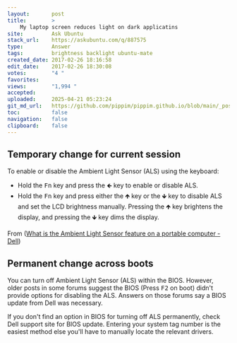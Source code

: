 ```yaml
---
layout:       post
title:        >
    My laptop screen reduces light on dark applicatins
site:         Ask Ubuntu
stack_url:    https://askubuntu.com/q/887575
type:         Answer
tags:         brightness backlight ubuntu-mate
created_date: 2017-02-26 18:16:58
edit_date:    2017-02-26 18:30:08
votes:        "4 "
favorites:    
views:        "1,994 "
accepted:     
uploaded:     2025-04-21 05:23:24
git_md_url:   https://github.com/pippim/pippim.github.io/blob/main/_posts/2017/2017-02-26-My-laptop-screen-reduces-light-on-dark-applicatins.md
toc:          false
navigation:   false
clipboard:    false
---
```


## Temporary change for current session

To enable or disable the Ambient Light Sensor (ALS) using the keyboard:

 - Hold the <kbd>Fn</kbd> key and press the <kbd>🡸</kbd> key to enable or disable ALS.
 - Hold the <kbd>Fn</kbd> key and press either the <kbd>🡹</kbd> key or the <kbd>🡻</kbd> key to disable ALS and set the LCD brightness manually. Pressing the <kbd>🡹</kbd> key brightens the display, and pressing the <kbd>🡻</kbd> key dims the display.


From ([What is the Ambient Light Sensor feature on a portable computer - Dell][1])

## Permanent change across boots

You can turn off Ambient Light Sensor (ALS) within the BIOS. However, older posts in some forums suggest the BIOS (Press <kbd>F2</kbd> on boot) didn't provide options for disabling the ALS. Answers on those forums say a BIOS update from Dell was necessary. 

If you don't find an option in BIOS for turning off ALS permanently, check Dell support site for BIOS update. Entering your system tag number is the easiest method else you'll have to manually locate the relevant drivers.

  [1]: http://www.dell.com/support/article/us/en/19/SLN57456/what-is-the-ambient-light-sensor-feature-on-a-portable-computer-and-how-do-i-adjust-the-settings?---kb-article---301197?lang=EN
